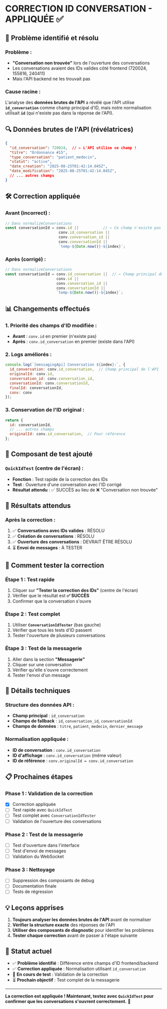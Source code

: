 # CORRECTION ID CONVERSATION - APPLIQUÉE ✅

## 🎯 **Problème identifié et résolu**

### **Problème :**
- **"Conversation non trouvée"** lors de l'ouverture des conversations
- Les conversations avaient des IDs valides côté frontend (720024, 155816, 240411)
- Mais l'API backend ne les trouvait pas

### **Cause racine :**
L'analyse des **données brutes de l'API** a révélé que l'API utilise **`id_conversation`** comme champ principal d'ID, mais notre normalisation utilisait **`id`** (qui n'existe pas dans la réponse de l'API).

## 🔍 **Données brutes de l'API (révélatrices)**

```json
{
  "id_conversation": 720024,  // ← L'API utilise ce champ !
  "titre": "Ordonnance #15",
  "type_conversation": "patient_medecin",
  "statut": "active",
  "date_creation": "2025-08-25T01:42:14.045Z",
  "date_modification": "2025-08-25T01:42:14.045Z",
  // ... autres champs
}
```

## 🛠️ **Correction appliquée**

### **Avant (incorrect) :**
```javascript
// Dans normalizeConversations
const conversationId = conv.id ||           // ← Ce champ n'existe pas !
                        conv.id_conversation || 
                        conv.conversation_id || 
                        conv.conversationId ||
                        `temp-${Date.now()}-${index}`;
```

### **Après (corrigé) :**
```javascript
// Dans normalizeConversations
const conversationId = conv.id_conversation ||  // ← Champ principal de l'API
                       conv.id || 
                       conv.conversation_id || 
                       conv.conversationId ||
                       `temp-${Date.now()}-${index}`;
```

## 📊 **Changements effectués**

### **1. Priorité des champs d'ID modifiée :**
- **Avant** : `conv.id` en premier (n'existe pas)
- **Après** : `conv.id_conversation` en premier (existe dans l'API)

### **2. Logs améliorés :**
```javascript
console.log(`[messagingApi] Conversation ${index}:`, {
  id_conversation: conv.id_conversation,  // Champ principal de l'API
  originalId: conv.id,
  conversation_id: conv.conversation_id,
  conversationId: conv.conversationId,
  finalId: conversationId,
  conv: conv
});
```

### **3. Conservation de l'ID original :**
```javascript
return {
  id: conversationId,
  // ... autres champs
  originalId: conv.id_conversation,  // Pour référence
};
```

## 🧪 **Composant de test ajouté**

### **`QuickIdTest` (centre de l'écran) :**
- **Fonction** : Test rapide de la correction des IDs
- **Test** : Ouverture d'une conversation avec l'ID corrigé
- **Résultat attendu** : ✅ SUCCÈS au lieu de ❌ "Conversation non trouvée"

## 🎯 **Résultats attendus**

### **Après la correction :**
1. ✅ **Conversations avec IDs valides** : RÉSOLU
2. ✅ **Création de conversations** : RÉSOLU  
3. ✅ **Ouverture des conversations** : DEVRAIT ÊTRE RÉSOLU
4. ⏳ **Envoi de messages** : À TESTER

## 🚀 **Comment tester la correction**

### **Étape 1 : Test rapide**
1. Cliquer sur **"Tester la correction des IDs"** (centre de l'écran)
2. Vérifier que le résultat est **✅ SUCCÈS**
3. Confirmer que la conversation s'ouvre

### **Étape 2 : Test complet**
1. Utiliser **`ConversationIdTester`** (bas gauche)
2. Vérifier que tous les tests d'ID passent
3. Tester l'ouverture de plusieurs conversations

### **Étape 3 : Test de la messagerie**
1. Aller dans la section **"Messagerie"**
2. Cliquer sur une conversation
3. Vérifier qu'elle s'ouvre correctement
4. Tester l'envoi d'un message

## 🔧 **Détails techniques**

### **Structure des données API :**
- **Champ principal** : `id_conversation`
- **Champs de fallback** : `id`, `conversation_id`, `conversationId`
- **Champs de données** : `titre`, `patient`, `medecin`, `dernier_message`

### **Normalisation appliquée :**
- **ID de conversation** : `conv.id_conversation`
- **ID d'affichage** : `conv.id_conversation` (même valeur)
- **ID de référence** : `conv.originalId = conv.id_conversation`

## 📋 **Prochaines étapes**

### **Phase 1 : Validation de la correction**
- [x] Correction appliquée
- [ ] Test rapide avec `QuickIdTest`
- [ ] Test complet avec `ConversationIdTester`
- [ ] Validation de l'ouverture des conversations

### **Phase 2 : Test de la messagerie**
- [ ] Test d'ouverture dans l'interface
- [ ] Test d'envoi de messages
- [ ] Validation du WebSocket

### **Phase 3 : Nettoyage**
- [ ] Suppression des composants de debug
- [ ] Documentation finale
- [ ] Tests de régression

## 💡 **Leçons apprises**

1. **Toujours analyser les données brutes de l'API** avant de normaliser
2. **Vérifier la structure exacte** des réponses de l'API
3. **Utiliser des composants de diagnostic** pour identifier les problèmes
4. **Tester chaque correction** avant de passer à l'étape suivante

## 🎉 **Statut actuel**

- ✅ **Problème identifié** : Différence entre champs d'ID frontend/backend
- ✅ **Correction appliquée** : Normalisation utilisant `id_conversation`
- 🔄 **En cours de test** : Validation de la correction
- ⏳ **Prochain objectif** : Test complet de la messagerie

---

**La correction est appliquée ! Maintenant, testez avec `QuickIdTest` pour confirmer que les conversations s'ouvrent correctement.** 🚀
